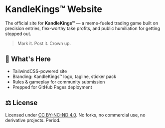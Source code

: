 # KandleKings™ Website

The official site for **KandleKings™** — a meme-fueled trading game built on precision entries, flex-worthy take profits, and public humiliation for getting stopped out.

> Mark it. Post it. Crown up.

## 🧱 What's Here
- TailwindCSS-powered site
- Branding: KandleKings™ logo, tagline, sticker pack
- Rules & gameplay for community submission
- Prepped for GitHub Pages deployment

## ⚖️ License
Licensed under [CC BY-NC-ND 4.0](https://creativecommons.org/licenses/by-nc-nd/4.0/). No forks, no commercial use, no derivative projects. Period.
